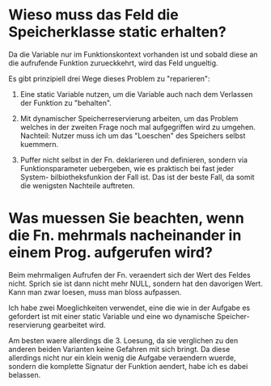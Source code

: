 # Wieso muss das Feld die Speicherklasse static erhalten?

Da die Variable nur im Funktionskontext vorhanden ist und sobald diese
an die aufrufende Funktion zurueckkehrt, wird das Feld ungueltig.

Es gibt prinzipiell drei Wege dieses Problem zu "reparieren":
1. Eine static Variable nutzen, um die Variable auch nach dem Verlassen
   der Funktion zu "behalten".

2. Mit dynamischer Speicherreservierung arbeiten, um das Problem welches
   in der zweiten Frage noch mal aufgegriffen wird zu umgehen.
   Nachteil: Nutzer muss ich um das "Loeschen" des Speichers selbst
   kuemmern.

3. Puffer nicht selbst in der Fn. deklarieren und definieren, sondern via
   Funktionsparameter uebergeben, wie es praktisch bei fast jeder System-
   bilbiotheksfunkion der Fall ist.
   Das ist der beste Fall, da somit die wenigsten Nachteile auftreten.

# Was muessen Sie beachten, wenn die Fn. mehrmals nacheinander in einem Prog. aufgerufen wird?

Beim mehrmaligen Aufrufen der Fn. veraendert sich der Wert des Feldes
nicht. Sprich sie ist dann nicht mehr NULL, sondern hat den davorigen Wert.
Kann man zwar loesen, muss man bloss aufpassen.

Ich habe zwei Moeglichkeiten verwendet, eine die wie in der Aufgabe es
gefordert ist mit einer static Variable und eine wo dynamische Speicher-
reservierung gearbeitet wird.

Am besten waere allerdings die 3. Loesung, da sie verglichen zu den
anderen beiden Varianten keine Gefahren mit sich bringt. Da diese allerdings
nicht nur ein klein wenig die Aufgabe veraendern wuerde, sondern die
komplette Signatur der Funktion aendert, habe ich es dabei belassen.
